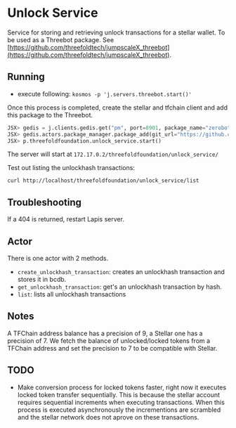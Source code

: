# Unlock Service

Service for storing and retrieving unlock transactions for a stellar wallet.
To be used as a Threebot package. See [https://github.com/threefoldtech/jumpscaleX_threebot](https://github.com/threefoldtech/jumpscaleX_threebot).

## Running

- execute following:
`kosmos -p 'j.servers.threebot.start()'`

Once this process is completed, create the stellar and tfchain client and add this package to the Threebot.

```python
JSX> gedis = j.clients.gedis.get("pm", port=8901, package_name="zerobot.packagemanager")
JSX> gedis.actors.package_manager.package_add(git_url="https://github.com/threefoldfoundation/tft-stellar/tree/master/ThreeBotPackages/unlock-service")
JSX> p.threefoldfoundation.unlock_service.start()
```

The server will start at `172.17.0.2/threefoldfoundation/unlock_service/`

Test out listing the unlockhash transactions:

`curl http://localhost/threefoldfoundation/unlock_service/list`

## Troubleshooting

If a 404 is returned, restart Lapis server.

## Actor

There is one actor with 2 methods.

- `create_unlockhash_transaction`: creates an unlockhash transaction and stores it in bcdb.
- `get_unlockhash_transaction`: get's an unlockhash transaction by hash.
- `list`: lists all unlockhash transactions

## Notes

A TFChain address balance has a precision of 9, a Stellar one has a precision of 7. We fetch the balance of unlocked/locked tokens from a TFChain address and set the precision to 7 to be compatible with Stellar.

## TODO

- Make conversion process for locked tokens faster, right now it executes locked token transfer sequentially. This is because the stellar account requires sequential increments when executing transactions.
When this process is executed asynchronously the incrementions are scrambled and the stellar network does not aprove on these transactions.